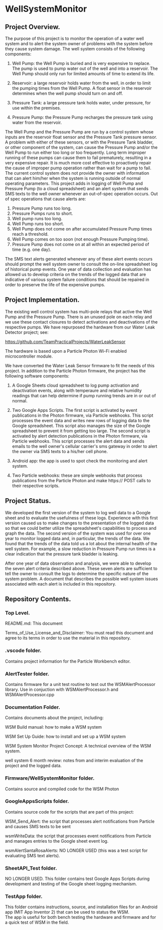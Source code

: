 # WellSystemMonitor

## Project Overview.
The purpose of this project is to monitor the operation of a water well system and to
alert the system owner of problems with the system before they cause system damage. The
well system consists of the following components:

1. Well Pump: the Well Pump is buried and is very expensive to replace. The pump is used
to pump water out of the well and into a reservoir. The Well Pump should only run for
limited amounts of time to extend its life.

2. Reservoir: a large reservoir holds water from the well, in order to limit the pumping times
from the Well Pump.  A float sensor in the reservoir determines when the well pump should turn on
and off.

3. Pressure Tank:  a large pressure tank holds water, under pressure, for use within the premises.

4. Pressure Pump: the Pressure Pump recharges the pressure tank using water from the reservoir.

The Well Pump and the Pressure Pump are run by a control system whose inputs are the reservoir float sensor
and the Pressure Tank pressure sensor.  A problem with either of these sensors, or with the Pressure Tank
bladder, or other component of the system, can cause the Pressure Pump and/or the Well Pump to run either too long
or too frequently.  Long term improper running of these pumps can cause them to fail prematurely, resulting
in a very expensive repair.  It is much more cost effective to proactively repair the cause of improper pump
operation rather than wait for a pump to fail.  The current control system does not provide the owner with
information that can alert him/her when the system is running outside of normal operating parameters.  This project
adds in logging of Well Pump and Pressure Pump (to a cloud spreadsheet) and an alert system that sends SMS
texts to the well owner whenever an out-of-spec operation occurs.  Out of spec operations that cause alerts are:

1. Pressure Pump runs too long.
2. Pressure Pumps runs to short.
3. Well pump runs too long.
4. Well Pump runs too short.
5. Well Pump does not come on after accumulated Pressure Pump times reach a threshold.
6. Well Pump comes on too soon (not enough Pressure Pumping time).
7. Pressure Pump does not come on at all within an expected period of time (e.g. one day).

The SMS text alerts generated whenever any of these alert events occurs should prompt the well system owner to consult
the on-line spreadsheet log of historical pump events.  One year of data collection and evaluation has allowed us to
develop criteria on the trends of the logged data that are indicative of various system failure conditions that should
be repaired in order to preserve the life of the expensive pumps.

## Project Implementation.
The existing well control system has multi-pole relays that active the Well Pump and the Pressure Pump.  There is an
unused pole on each relay and we use these contact closures to detect activations and deactivations of the respective
pumps.  We have repurposed the hardware from our Water Leak Detector project; see: 

https://github.com/TeamPracticalProjects/WaterLeakSensor

The hardware is based upon a Particle Photon Wi-Fi enabled microcontroller module.

We have converted the Water Leak Sensor firmware to fit the needs of this project. In addition to the Particle Photon firmware,
the project has the following software components:

1. A Google Sheets cloud spreadsheet to log pump activation and deactivation events, along with temperaure and relative humidity
readings that can help determine if pump running trends are in or out of normal.

2. Two Google Apps Scripts.  The first script is activated by event publications in the Photon firmware, via Particle webhooks. This
script processes the event data and writes new rows of logging data to the Google spreadsheet.  This script also manages the size of the
Google spreadsheet to prevent it from getting too large.  The second script is activated by alert detection publications in the 
Photon firmware, via Particle webhooks. This script processes the alert data and sends emails to the well owner's cellular carrier's
sms gateway in order to alert the owner via SMS texts to a his/her cell phone.

3. Android app: the app is used to spot check the monitoring and alert system.

4. Two Particle webhooks:  these are simple webhooks that process publications from the Particle Photon and make https:// POST
calls to their respective scripts.

## Project Status.
We developed the first version of the system to log well data to a Google sheet and to evaluate the usefulness of these logs.
Experience with this first version caused us to make changes to the presentation of the logged data so that we could better utilize the
spreadsheet's capabilities to process and graph the data.  The second version of the system was used for over one year to monitor logged
data and, in particular, the trends of the data.  We found that the trends of the data told us a lot about the internal health of the
well system.  For example, a slow reduction in Pressure Pump run times is a clear indication that the pressure tank bladder is leaking.

After one year of data observation and analysis, we were able to develop the seven alert criteria described above.  These seven alerts
are sufficient to tell the owner to consult the logs to determine the specific nature of the system problem.  A document that describes
the possible well system issues associated with each alert is included in this repository.

## Repository Contents.
### Top Level.
README.md:  This document

Terms_of_Use_License_and_Disclaimer:  You must read this document and agree to its terms in order to use the material in this repository.
### .vscode folder. 
Contains project information for the Particle Workbench editor.
### AlertTester folder. 
Contains firmware for a unit test routine to test out the WSMAlertProcessor library.  Use in conjuction with WSMAlertProcessor.h and
WSMAlertProcessor.cpp
### Documentation Folder.
Contains documents about the project, including:

WSM Build manual: how to make a WSM system

WSM Set Up Guide: how to install and set up a WSM system

WSM System Monitor Project Concept:  A technical overview of the WSM system.

well system 6 month review:  notes from and interim evaluation of the project and the logged data.

### Firmware/WellSystemMonitor folder.
Contains source and compiled code for the WSM Photon
### GoogleAppsScripts folder.
Contains source code for the scripts that are part of this project:

WSM_Send_Alert: the script that processes alert notifications from Particle and causes SMS texts to be sent

wsmWriteData: the script that processes event notifications from Particle and manages entries to the Google sheet event log.

wsmAlertSantaRosaAlerts:  NO LONGER USED (this was a test script for evaluating SMS text alerts).

### SheetAPI_Test folder.
NO LONGER USED.  This folder contains test Google Apps Scripts during development and testing of the Google sheet logging mechanism.
### TestApp folder.
This folder contains instructions, source, and installation files for an Android app (MIT App Inventor 2) that can be used to status the WSM.  
The app is useful for both bench testing the hardware and firmware and for a quick test of WSM in the field.


